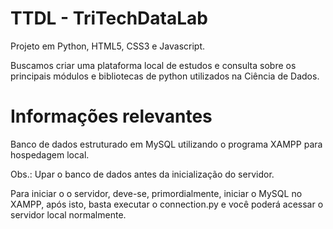 # TTDL - TriTechDataLab

Projeto em Python, HTML5, CSS3 e Javascript.

Buscamos criar uma plataforma local de estudos e consulta sobre os principais módulos e bibliotecas de python utilizados na Ciência de Dados.

# Informações relevantes

Banco de dados estruturado em MySQL utilizando o programa XAMPP para hospedagem local. 

Obs.: Upar o banco de dados antes da inicialização do servidor.

Para iniciar o o servidor, deve-se, primordialmente, iniciar o MySQL no XAMPP, após isto, basta executar o connection.py e você poderá acessar o servidor local normalmente.
